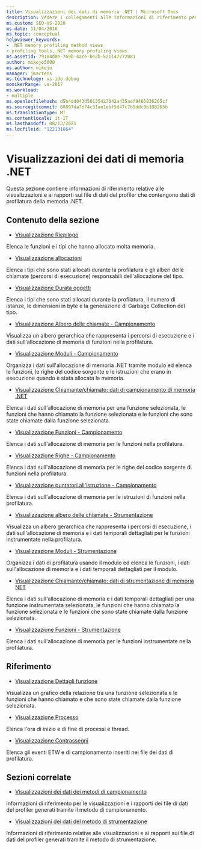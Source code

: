 ```yaml
---
title: Visualizzazioni dei dati di memoria .NET | Microsoft Docs
description: Vedere i collegamenti alle informazioni di riferimento per le visualizzazioni e i report dei file di dati del profiler che contengono dati di profilatura della memoria .NET.
ms.custom: SEO-VS-2020
ms.date: 11/04/2016
ms.topic: conceptual
helpviewer_keywords:
- .NET memory profiling method views
- profiling tools,.NET memory profiling views
ms.assetid: 79184d8e-769b-4ace-be2b-521147772081
author: mikejo5000
ms.author: mikejo
manager: jmartens
ms.technology: vs-ide-debug
monikerRange: vs-2017
ms.workload:
- multiple
ms.openlocfilehash: d5b4dd043d50135427042a435adf9465036265cf
ms.sourcegitcommit: 68897da7d74c31ae1ebf5d47c7b5ddc9b108265b
ms.translationtype: MT
ms.contentlocale: it-IT
ms.lasthandoff: 08/13/2021
ms.locfileid: "122131664"
---
```

# <a name="net-memory-data-views"></a>Visualizzazioni dei dati di memoria .NET
Questa sezione contiene informazioni di riferimento relative alle visualizzazioni e ai rapporti sui file di dati del profiler che contengono dati di profilatura della memoria .NET.

## <a name="in-this-section"></a>Contenuto della sezione
- [Visualizzazione Riepilogo](../profiling/summary-view-dotnet-memory-data.md)

 Elenca le funzioni e i tipi che hanno allocato molta memoria.

- [Visualizzazione allocazioni](../profiling/dotnet-memory-allocations-view.md)

 Elenca i tipi che sono stati allocati durante la profilatura e gli alberi delle chiamate (percorsi di esecuzione) responsabili dell'allocazione del tipo.

- [Visualizzazione Durata oggetti](../profiling/object-lifetime-view.md)

 Elenca i tipi che sono stati allocati durante la profilatura, il numero di istanze, le dimensioni in byte e la generazione di Garbage Collection del tipo.

- [Visualizzazione Albero delle chiamate - Campionamento](../profiling/call-tree-view-dotnet-memory-sampling-data.md)

 Visualizza un albero gerarchica che rappresenta i percorsi di esecuzione e i dati sull'allocazione di memoria di funzioni nella profilatura.

- [Visualizzazione Moduli - Campionamento](../profiling/modules-view-dotnet-memory-sampling-data.md)

 Organizza i dati sull'allocazione di memoria .NET tramite modulo ed elenca le funzioni, le righe del codice sorgente e le istruzioni che erano in esecuzione quando è stata allocata la memoria.

- [Visualizzazione Chiamante/chiamato: dati di campionamento di memoria .NET](../profiling/caller-callee-view-dotnet-memory-sampling-data.md)

 Elenca i dati sull'allocazione di memoria per una funzione selezionata, le funzioni che hanno chiamato la funzione selezionata e le funzioni che sono state chiamate dalla funzione selezionata.

- [Visualizzazione Funzioni - Campionamento](../profiling/functions-view-dotnet-memory-sampling-data.md)

 Elenca i dati sull'allocazione di memoria per le funzioni nella profilatura.

- [Visualizzazione Righe - Campionamento](../profiling/lines-view-dotnet-memory-sampling-data.md)

 Elenca i dati sull'allocazione di memoria per le righe del codice sorgente di funzioni nella profilatura.

- [Visualizzazione puntatori all'istruzione - Campionamento](../profiling/instruction-pointers-ips-view-dotnet-memory-sampling-data.md)

 Elenca i dati sull'allocazione di memoria per le istruzioni di funzioni nella profilatura.

- [Visualizzazione albero delle chiamate - Strumentazione](../profiling/call-tree-view-dotnet-memory-instrumentation-data.md)

 Visualizza un albero gerarchica che rappresenta i percorsi di esecuzione, i dati sull'allocazione di memoria e i dati temporali dettagliati per le funzioni instrumentate nella profilatura.

- [Visualizzazione Moduli - Strumentazione](../profiling/modules-view-dotnet-memory-instrumentation-data.md)

 Organizza i dati di profilatura usando il modulo ed elenca le funzioni, i dati sull'allocazione di memoria e i dati temporali dettagliati per il modulo.

- [Visualizzazione Chiamante/chiamato: dati di strumentazione di memoria NET](../profiling/caller-callee-view-net-memory-instrumentation-data.md)

 Elenca i dati sull'allocazione di memoria e i dati temporali dettagliati per una funzione instrumentata selezionata, le funzioni che hanno chiamato la funzione selezionata e le funzioni che sono state chiamate dalla funzione selezionata.

- [Visualizzazione Funzioni - Strumentazione](../profiling/functions-view-dotnet-memory-instrumentation-data.md)

 Elenca i dati sull'allocazione di memoria per le funzioni instrumentate nella profilatura.

## <a name="reference"></a>Riferimento
- [Visualizzazione Dettagli funzione](../profiling/function-details-view.md)

 Visualizza un grafico della relazione tra una funzione selezionata e le funzioni che hanno chiamato e che sono state chiamate dalla funzione selezionata.

- [Visualizzazione Processo](../profiling/process-view.md)

 Elenca l'ora di inizio e di fine di processi e thread.

- [Visualizzazione Contrassegni](../profiling/marks-view.md)

 Elenca gli eventi ETW e di campionamento inseriti nei file dei dati di profilatura.

## <a name="related-sections"></a>Sezioni correlate
- [Visualizzazioni dei dati dei metodi di campionamento](../profiling/profiler-sampling-method-data-views.md)

 Informazioni di riferimento per le visualizzazioni e i rapporti dei file di dati del profiler generati tramite il metodo di campionamento.

- [Visualizzazioni dei dati del metodo di strumentazione](../profiling/instrumentation-method-data-views.md)

 Informazioni di riferimento relative alle visualizzazioni e ai rapporti sui file di dati del profiler generati tramite il metodo di strumentazione.
